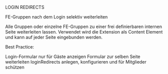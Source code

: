 LOGIN REDIRECTS

FE-Gruppen nach dem Login selektiv weiterleiten

Alle Gruppen oder einzelne FE-Gruppen zu einer frei definierbaren internen Seite weiterleiten lassen. Verwendet wird die Extension als Content Element und kann auf jeder Seite eingebunden werden.

Best Practice:

Login-Formular nur für Gäste anzeigen
Formular zur selben Seite weiterleiten
loginRedirects anlegen, konfigurieren und für Mitglieder schützen
